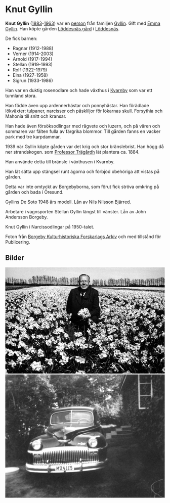 # Knut Gyllin

**Knut Gyllin** ([1883](1883)-[1963](1963)) var en [person](person) från familjen [Gyllin](gyllin). Gift med [Emma Gyllin](emma%20gyllin). Han köpte gården [Löddesnäs gård](löddesnäs%20gård) i [Löddesnäs](löddesnäs).

De fick barnen:

* Ragnar (1912-1988)
* Verner (1914-2003)
* Arnold (1917-1994)
* Stellan (1919-1993)
* Rolf (1922-1979)
* Elna (1927-1958)
* Sigrun (1933-1986)

Han var en duktig rosenodlare och hade växthus i [Kvarnby](kvarnby) som var ett tunnland stora.

Han födde även upp ardennerhästar och ponnyhästar. Han förädlade lökväxter: tulpaner, narcisser och påskliljor för lökarnas skull. Forsythia och Mahonia till snitt och kransar.

Han hade även försöksodlingar med rågvete och luzern, och på våren och sommaren var fälten fulla av färgrika blommor. Till gården fanns en vacker park med tre karpdammar.

1939 när Gyllin köpte gården var det krig och stor bränslebrist. Han högg då ner strandskogen. som [Professor Trägårdh](professor%20trägårdh) lät plantera ca. 1884.

Han använde detta till bränsle i växthusen i Kvarnby.

Han lät sätta upp stängsel runt ägorna och förbjöd obehöriga att vistas på gården.

Detta var inte omtyckt av Borgebyborna, som förut fick ströva omkring på gården och bada i Öresund.

Gyllins De Soto 1948 års modell.
Lån av Nils Nilsson Bjärred.  

Arbetare i vagnsporten Stellan Gyllin längst till vänster.
Lån av John Andersson Borgeby.

Knut Gyllin i Narcissodlingar på 1950-talet.

Foton från [Borgeby Kulturhistoriska Forskarlags Arkiv](borgeby%20kulturhistoriska%20forskarlags%20arkiv) och med tillstånd för Publicering.

## Bilder

![Knut Gyllin 001](images/knut_gyllin_001.jpg)
![Knut Gyllin 002](images/knut_gyllin_002.jpg)
